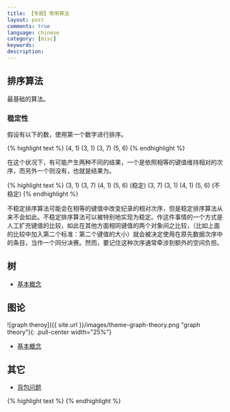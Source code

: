 ```yaml
---
title: 【专题】常用算法
layout: post
comments: true
language: chinese
category: [misc]
keywords:
description:
---
```



<!-- more -->

## 排序算法

最基础的算法。

### 稳定性

假设有以下的数，使用第一个数字进行排序。

{% highlight text %}
(4, 1)  (3, 1)  (3, 7)  (5, 6)
{% endhighlight %}

在这个状况下，有可能产生两种不同的结果，一个是依照相等的键值维持相对的次序，而另外一个则没有，也就是结果为。

{% highlight text %}
(3, 1)  (3, 7)  (4, 1)  (5, 6)   (稳定)
(3, 7)  (3, 1)  (4, 1)  (5, 6)   (不稳定)
{% endhighlight %}

不稳定排序算法可能会在相等的键值中改变纪录的相对次序，但是稳定排序算法从来不会如此。不稳定排序算法可以被特别地实现为稳定。作这件事情的一个方式是人工扩充键值的比较，如此在其他方面相同键值的两个对象间之比较，（比如上面的比较中加入第二个标准：第二个键值的大小）就会被决定使用在原先数据次序中的条目，当作一个同分决赛。然而，要记住这种次序通常牵涉到额外的空间负担。

<!--
原地排序(in-place)<br><br>
原地排序就是指不申请多余的空间来进行的排序，就是在原来的排序数据中比较和交换的排序。</li><br><li>

比较排序测试<br><br>
如果想要进行测试只需要输入如下命令
-->

## 树

* [基本概念](/post/algorithm-structure-trees-introduce.html)

## 图论

![graph theroy]({{ site.url }}/images/theme-graph-theory.png "graph theory"){: .pull-center width="25%"}

* [基本概念](/post/algorithm-graph-theroy-basic-introduce.html)

## 其它

* [背包问题](/post/algorithm-knapsack-problem-introduce.html)

{% highlight text %}
{% endhighlight %}
